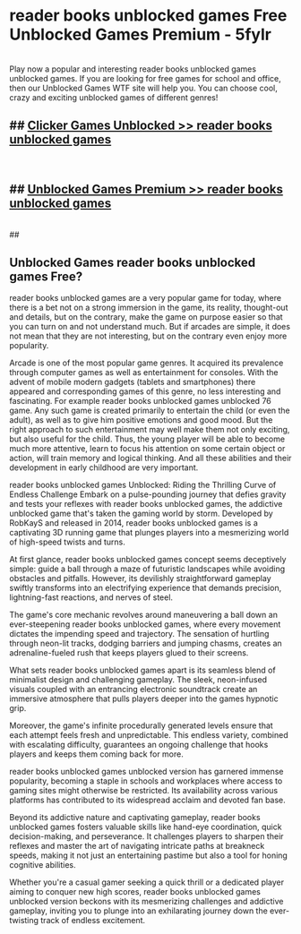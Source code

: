# reader books unblocked games  Free Unblocked Games Premium - 5fylr <br>
<br>
Play now a popular and interesting reader books unblocked games unblocked games. If you are looking for free games for school and office, then our Unblocked Games WTF site will help you. You can choose cool, crazy and exciting unblocked games of different genres!


## ##  [Clicker Games Unblocked >> reader books unblocked games](https://lesson1.guru?title=reader_books_unblocked_games)
  <br>

##  ## [Unblocked Games Premium >> reader books unblocked games](https://lesson1.guru?title=reader_books_unblocked_games)
  <br>
  ##



## Unblocked Games reader books unblocked games Free?

reader books unblocked games are a very popular game for today, where there is a bet not on a strong immersion in the game, its reality, thought-out and details, but on the contrary, make the game on purpose easier so that you can turn on and not understand much. But if arcades are simple, it does not mean that they are not interesting, but on the contrary even enjoy more popularity.

Arcade is one of the most popular game genres. It acquired its prevalence through computer games as well as entertainment for consoles. With the advent of mobile modern gadgets (tablets and smartphones) there appeared and corresponding games of this genre, no less interesting and fascinating. For example reader books unblocked games unblocked 76 game. Any such game is created primarily to entertain the child (or even the adult), as well as to give him positive emotions and good mood. But the right approach to such entertainment may well make them not only exciting, but also useful for the child. Thus, the young player will be able to become much more attentive, learn to focus his attention on some certain object or action, will train memory and logical thinking. And all these abilities and their development in early childhood are very important.

reader books unblocked games Unblocked: Riding the Thrilling Curve of Endless Challenge
Embark on a pulse-pounding journey that defies gravity and tests your reflexes with reader books unblocked games, the addictive unblocked game that's taken the gaming world by storm. Developed by RobKayS and released in 2014, reader books unblocked games is a captivating 3D running game that plunges players into a mesmerizing world of high-speed twists and turns.

At first glance, reader books unblocked games concept seems deceptively simple: guide a ball through a maze of futuristic landscapes while avoiding obstacles and pitfalls. However, its devilishly straightforward gameplay swiftly transforms into an electrifying experience that demands precision, lightning-fast reactions, and nerves of steel.

The game's core mechanic revolves around maneuvering a ball down an ever-steepening reader books unblocked games, where every movement dictates the impending speed and trajectory. The sensation of hurtling through neon-lit tracks, dodging barriers and jumping chasms, creates an adrenaline-fueled rush that keeps players glued to their screens.

What sets reader books unblocked games apart is its seamless blend of minimalist design and challenging gameplay. The sleek, neon-infused visuals coupled with an entrancing electronic soundtrack create an immersive atmosphere that pulls players deeper into the games hypnotic grip.

Moreover, the game's infinite procedurally generated levels ensure that each attempt feels fresh and unpredictable. This endless variety, combined with escalating difficulty, guarantees an ongoing challenge that hooks players and keeps them coming back for more.

reader books unblocked games unblocked version has garnered immense popularity, becoming a staple in schools and workplaces where access to gaming sites might otherwise be restricted. Its availability across various platforms has contributed to its widespread acclaim and devoted fan base.

Beyond its addictive nature and captivating gameplay, reader books unblocked games fosters valuable skills like hand-eye coordination, quick decision-making, and perseverance. It challenges players to sharpen their reflexes and master the art of navigating intricate paths at breakneck speeds, making it not just an entertaining pastime but also a tool for honing cognitive abilities.

Whether you're a casual gamer seeking a quick thrill or a dedicated player aiming to conquer new high scores, reader books unblocked games unblocked version beckons with its mesmerizing challenges and addictive gameplay, inviting you to plunge into an exhilarating journey down the ever-twisting track of endless excitement.